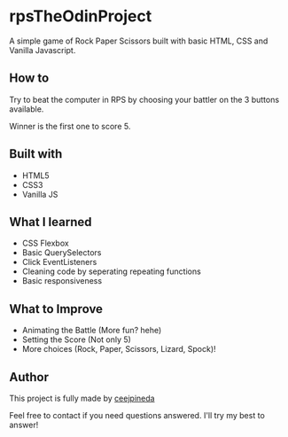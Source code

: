 # rpsTheOdinProject
A simple game of Rock Paper Scissors built with basic HTML, CSS and Vanilla Javascript.

## How to
Try to beat the computer in RPS by choosing your battler on the 3 buttons available.

Winner is the first one to score 5.

## Built with
- HTML5
- CSS3
- Vanilla JS

## What I learned
- CSS Flexbox
- Basic QuerySelectors
- Click EventListeners
- Cleaning code by seperating repeating functions
- Basic responsiveness

## What to Improve
- Animating the Battle (More fun? hehe)
- Setting the Score (Not only 5)
- More choices (Rock, Paper, Scissors, Lizard, Spock)!

## Author
This project is fully made by [ceejpineda](https://github.com/ceejpineda/)

Feel free to contact if you need questions answered. I'll try my best to answer!
